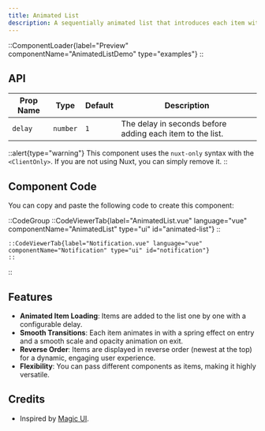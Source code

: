 ```yaml
---
title: Animated List
description: A sequentially animated list that introduces each item with a timed delay, perfect for displaying notifications or events on your landing page.
---
```


::ComponentLoader{label="Preview" componentName="AnimatedListDemo" type="examples"}
::

## API

| Prop Name | Type     | Default | Description                                               |
| --------- | -------- | ------- | --------------------------------------------------------- |
| `delay`   | `number` | `1`     | The delay in seconds before adding each item to the list. |

::alert{type="warning"}
This component uses the `nuxt-only` syntax with the `<ClientOnly>`. If you are not using Nuxt, you can simply remove it.
::

## Component Code

You can copy and paste the following code to create this component:

::CodeGroup
::CodeViewerTab{label="AnimatedList.vue" language="vue" componentName="AnimatedList" type="ui" id="animated-list"}
::

    ::CodeViewerTab{label="Notification.vue" language="vue" componentName="Notification" type="ui" id="notification"}
    ::

::

## Features

- **Animated Item Loading**: Items are added to the list one by one with a configurable delay.
- **Smooth Transitions**: Each item animates in with a spring effect on entry and a smooth scale and opacity animation on exit.
- **Reverse Order**: Items are displayed in reverse order (newest at the top) for a dynamic, engaging user experience.
- **Flexibility**: You can pass different components as items, making it highly versatile.

## Credits

- Inspired by [Magic UI](https://magicui.design/docs/components/animated-list).
